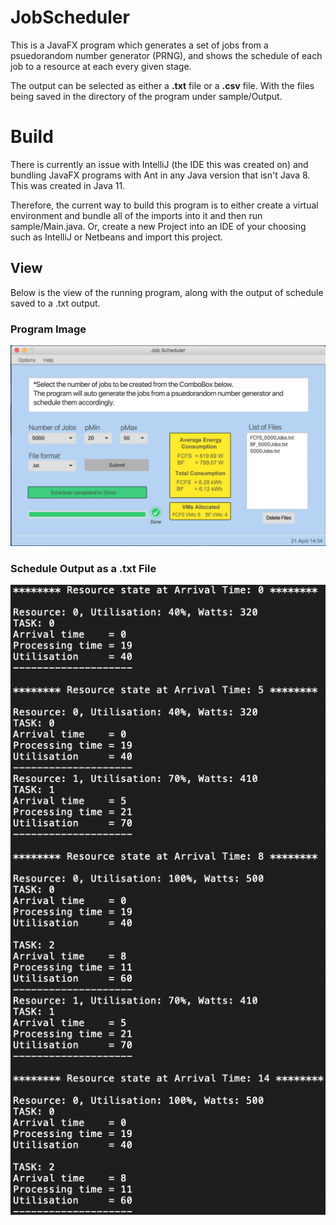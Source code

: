 # JobScheduler

This is a JavaFX program which generates a set of jobs from a psuedorandom number generator (PRNG), and shows the schedule of
each job to a resource at each every given stage.

The output can be selected as either a __.txt__ file or a __.csv__ file. With the files being saved in the directory of the program
under sample/Output.

# Build

There is currently an issue with IntelliJ (the IDE this was created on) and bundling JavaFX programs with Ant in any Java
version that isn't Java 8. This was created in Java 11.

Therefore, the current way to build this program is to either create a virtual environment and bundle all of the imports
into it and then run sample/Main.java. Or, create a new Project into an IDE of your choosing such as IntelliJ or Netbeans and
import this project.


## View

Below is the view of the running program, along with the output of schedule saved to a .txt output.

### Program Image
![alt text][programImage] 

### Schedule Output as a .txt File
![alt text][txtImage]



[txtImage]: Documentation/txtImage.png ".txt format"

[programImage]: Documentation/programImage.png "Output after scheduling 5000 jobs"